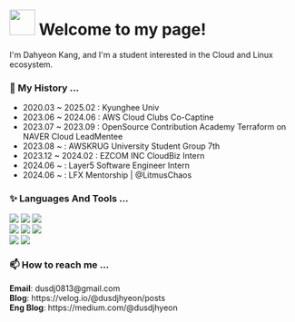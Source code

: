 <h1><img src="https://emojis.slackmojis.com/emojis/images/1547582922/5197/party_blob.gif?1547582922" width="45"/>  Welcome to my page! </h1>

I'm Dahyeon Kang, and I'm a student interested in the Cloud and Linux ecosystem. 

<h3>🔭 My History ...</h3>
<ul>
  <li>2020.03 ~ 2025.02 : Kyunghee Univ</li>
  <li>2023.06 ~ 2024.06 : AWS Cloud Clubs Co-Captine</li>
  <li>2023.07 ~ 2023.09 : OpenSource Contribution Academy Terraform on NAVER Cloud LeadMentee</li>
  <li>2023.08 ~         : AWSKRUG University Student Group 7th</li>
  <li>2023.12 ~ 2024.02 : EZCOM INC CloudBiz Intern</li>
  <li>2024.06 ~         : Layer5 Software Engineer Intern</li>
  <li>2024.06 ~         : LFX Mentorship | @LitmusChaos</li>
</ul>

<h3>✨ Languages And Tools ...</h3>

<div>
  <img src="https://img.shields.io/badge/amazone aws-232F3E?style=for-the-badge&logo=amazon aws&logoColor=white"> 
  <img src="https://img.shields.io/badge/linux-FCC624?style=for-the-badge&logo=linux&logoColor=white"> 
  <img src="https://img.shields.io/badge/terraform-844FBA?style=for-the-badge&logo=terraform&logoColor=white"> 
</div>

<div>
  <img src="https://img.shields.io/badge/go-00ADD8?style=for-the-badge&logo=go&logoColor=white"> 
  <img src="https://img.shields.io/badge/python-3776AB?style=for-the-badge&logo=python&logoColor=white"> 
  <img src="https://img.shields.io/badge/spring-6DB33F?style=for-the-badge&logo=spring&logoColor=white"> 
</div>

<div>
  <img src="https://img.shields.io/badge/docker-2496ED?style=for-the-badge&logo=docker&logoColor=white"> 
  <img src="https://img.shields.io/badge/kubernetes-326CE5?style=for-the-badge&logo=kubernetes&logoColor=white">
</div>



<h3>📫 How to reach me ...</h3>
<strong>Email</strong>: dusdj0813@gmail.com<br>
<strong>Blog</strong>: https://velog.io/@dusdjhyeon/posts<br>
<strong>Eng Blog</strong>: https://medium.com/@dusdjhyeon
